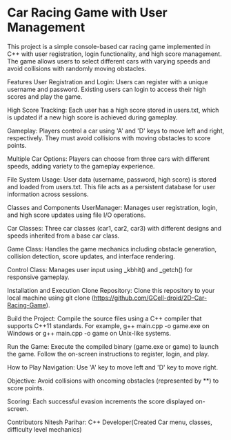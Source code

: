 # Car Racing Game with User Management
This project is a simple console-based car racing game implemented in C++ with user registration, login functionality, and high score management. The game allows users to select different cars with varying speeds and avoid collisions with randomly moving obstacles.

Features
User Registration and Login: Users can register with a unique username and password. Existing users can login to access their high scores and play the game.

High Score Tracking: Each user has a high score stored in users.txt, which is updated if a new high score is achieved during gameplay.

Gameplay: Players control a car using 'A' and 'D' keys to move left and right, respectively. They must avoid collisions with moving obstacles to score points.

Multiple Car Options: Players can choose from three cars with different speeds, adding variety to the gameplay experience.

File System Usage: User data (username, password, high score) is stored and loaded from users.txt. This file acts as a persistent database for user information across sessions.

Classes and Components
UserManager: Manages user registration, login, and high score updates using file I/O operations.

Car Classes: Three car classes (car1, car2, car3) with different designs and speeds inherited from a base car class.

Game Class: Handles the game mechanics including obstacle generation, collision detection, score updates, and interface rendering.

Control Class: Manages user input using _kbhit() and _getch() for responsive gameplay.

Installation and Execution
Clone Repository: Clone this repository to your local machine using git clone (https://github.com/GCell-droid/2D-Car-Racing-Game).

Build the Project: Compile the source files using a C++ compiler that supports C++11 standards. For example, g++ main.cpp -o game.exe on Windows or g++ main.cpp -o game on Unix-like systems.

Run the Game: Execute the compiled binary (game.exe or game) to launch the game. Follow the on-screen instructions to register, login, and play.

How to Play
Navigation: Use 'A' key to move left and 'D' key to move right.

Objective: Avoid collisions with oncoming obstacles (represented by **) to score points.

Scoring: Each successful evasion increments the score displayed on-screen.

Contributors
Nitesh Parihar: C++ Developer(Created Car menu, classes, difficulty level mechanics)
